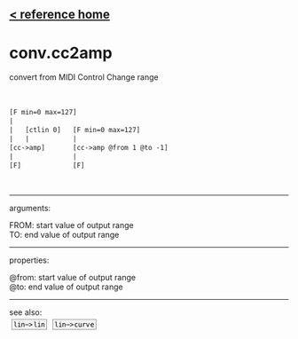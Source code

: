 [< reference home](ceammc_lib.html)
---

# conv.cc2amp


convert from MIDI Control Change range

```


[F min=0 max=127]
|
|   [ctlin 0]   [F min=0 max=127]
|   |           |
[cc->amp]       [cc->amp @from 1 @to -1]
|               |
[F]             [F]

            
```

---
arguments:

FROM: start value of output range<br>
TO: end value of output range<br>

---
properties:

@from: start value of output range<br>
@to: end value of output range<br>

---
see also:<br>
[![lin-&gt;lin](img/object_lin-&gt;lin.png)](lin->lin.html)
[![lin-&gt;curve](img/object_lin-&gt;curve.png)](lin->curve.html)
